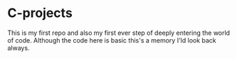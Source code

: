 # C-projects
This is my first repo and also my first ever step of deeply entering the world of code. Although the code here is basic this's a memory I'ld look back always.
